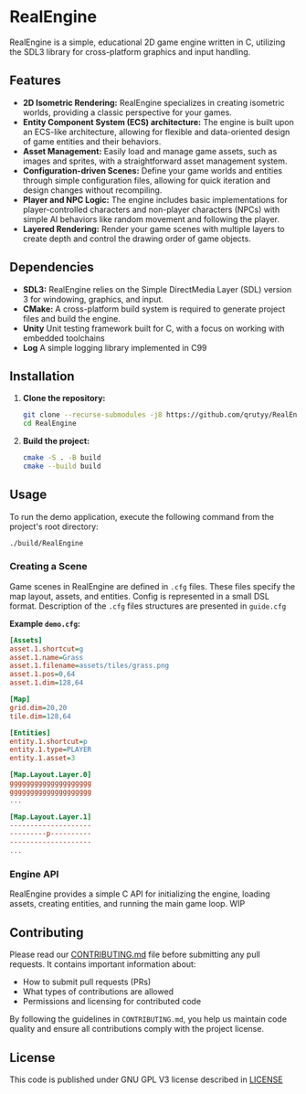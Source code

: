 # RealEngine

RealEngine is a simple, educational 2D game engine written in C, utilizing the SDL3 library for cross-platform graphics and input handling.

## Features

*   **2D Isometric Rendering:** RealEngine specializes in creating isometric worlds, providing a classic perspective for your games.
*   **Entity Component System (ECS) architecture:** The engine is built upon an ECS-like architecture, allowing for flexible and data-oriented design of game entities and their behaviors.
*   **Asset Management:** Easily load and manage game assets, such as images and sprites, with a straightforward asset management system.
*   **Configuration-driven Scenes:** Define your game worlds and entities through simple configuration files, allowing for quick iteration and design changes without recompiling.
*   **Player and NPC Logic:** The engine includes basic implementations for player-controlled characters and non-player characters (NPCs) with simple AI behaviors like random movement and following the player.
*   **Layered Rendering:** Render your game scenes with multiple layers to create depth and control the drawing order of game objects.

## Dependencies

*   **SDL3:** RealEngine relies on the Simple DirectMedia Layer (SDL) version 3 for windowing, graphics, and input.
*   **CMake:** A cross-platform build system is required to generate project files and build the engine.
*   **Unity** Unit testing framework built for C, with a focus on working with embedded toolchains
*   **Log** A simple logging library implemented in C99

## Installation

1.  **Clone the repository:**

    ```bash
    git clone --recurse-submodules -j8 https://github.com/qrutyy/RealEngine.git
    cd RealEngine
    ```

2.  **Build the project:**

    ```bash
    cmake -S . -B build
    cmake --build build
    ```

## Usage

To run the demo application, execute the following command from the project's root directory:

```bash
./build/RealEngine
```

### Creating a Scene

Game scenes in RealEngine are defined in `.cfg` files. These files specify the map layout, assets, and entities. Config is represented in a small DSL format. Description of the `.cfg` files structures are presented in `guide.cfg`

**Example `demo.cfg`:**

```ini
[Assets]
asset.1.shortcut=g
asset.1.name=Grass
asset.1.filename=assets/tiles/grass.png
asset.1.pos=0,64
asset.1.dim=128,64

[Map]
grid.dim=20,20
tile.dim=128,64

[Entities]
entity.1.shortcut=p
entity.1.type=PLAYER
entity.1.asset=3

[Map.Layout.Layer.0]
gggggggggggggggggggg
gggggggggggggggggggg
...

[Map.Layout.Layer.1]
--------------------
---------p----------
--------------------
...
```

### Engine API

RealEngine provides a simple C API for initializing the engine, loading assets, creating entities, and running the main game loop.
WIP


## Contributing

Please read our [CONTRIBUTING.md](https://github.com/qrutyy/RealEngine/blob/main/CONTRIBUTING.md) file before submitting any pull requests. It contains important information about:

- How to submit pull requests (PRs)  
- What types of contributions are allowed  
- Permissions and licensing for contributed code  

By following the guidelines in `CONTRIBUTING.md`, you help us maintain code quality and ensure all contributions comply with the project license.

## License

This code is published under GNU GPL V3 license described in [LICENSE](https://github.com/qrutyy/RealEngine/blob/main/LICENSE.md)

